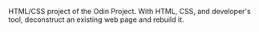 HTML/CSS project of the Odin Project.
With HTML, CSS, and developer's tool, deconstruct an existing web page and rebuild it.